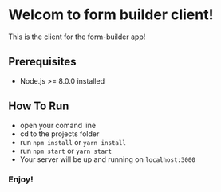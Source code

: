 # Welcom to form builder client!
This is the client for the form-builder app!

## Prerequisites
* Node.js >= 8.0.0 installed

## How To Run
* open your comand line
* cd to the projects folder
* run `npm install` or `yarn install`
* run `npm start` or `yarn start`
* Your server will be up and running on `localhost:3000`

### Enjoy!